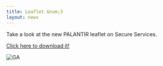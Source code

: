 ```yaml
---
title: Leaflet &num;3
layout: news
---
```


Take a look at the new PALANTIR leaflet on Secure Services.

<a href="https://www.palantir-project.eu/documents/other-documents/PALANTIR-leaflet-3.pdf" class="fa fa-download">Click here to download it!</a>

<img src="{{ 'leaflet-nr-3' | append: '.png' | prepend: '/img/' | prepend: site.baseurl }}" alt="GA" class="responsive center" style="max-width: 80%">